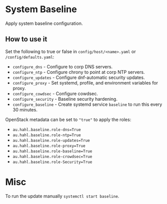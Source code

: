 # System Baseline

Apply system baseline configuration.

## How to use it

Set the following to true or false in `config/host/<name>.yaml` or `/config/defaults.yaml`:

* `configure_dns` - Configure to corp DNS servers.
* `configure_ntp` - Configure chrony to point at corp NTP servers.
* `configure_updates` - Configure dnf-automatic security updates.
* `configure_proxy` - Set systemd, profile, and environment variables for proxy.
* `configure_cowdsec` - Configure cowdsec.
* `configure_security` - Baseline security hardening.
* `configure_baseline` - Create systemd service `baseline` to run this every 30 minutes.

OpenStack metadata can be set to `"true"` to apply the roles:

* `au.hahl.baseline.role-dns=True`
* `au.hahl.baseline.role-ntp=True`
* `au.hahl.baseline.role-updates=True`
* `au.hahl.baseline.role-proxy=True`
* `au.hahl.baseline.role-baseline=True`
* `au.hahl.baseline.role-crowdsec=True`
* `au.hahl.baseline.role-Security=True`


# Misc

To run the update manually `systemctl start baseline`.

